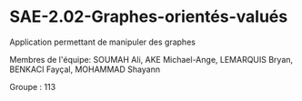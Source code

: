 # SAE-2.02-Graphes-orientés-valués
Application permettant de manipuler des graphes  

Membres de l'équipe: SOUMAH Ali, AKE Michael-Ange, LEMARQUIS Bryan, BENKACI Fayçal, MOHAMMAD Shayann

Groupe : 113
